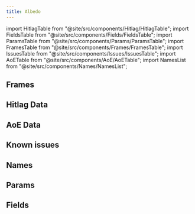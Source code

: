 ```yaml
---
title: Albedo
---
```


import HitlagTable from "@site/src/components/Hitlag/HitlagTable";
import FieldsTable from "@site/src/components/Fields/FieldsTable";
import ParamsTable from "@site/src/components/Params/ParamsTable";
import FramesTable from "@site/src/components/Frames/FramesTable";
import IssuesTable from "@site/src/components/Issues/IssuesTable";
import AoETable from "@site/src/components/AoE/AoETable";
import NamesList from "@site/src/components/Names/NamesList";

## Frames

<FramesTable character="albedo" />

## Hitlag Data

<HitlagTable character="albedo" />

## AoE Data

<AoETable character="albedo" />

## Known issues

<IssuesTable character="albedo" />

## Names

<NamesList character="albedo" />

## Params

<ParamsTable character="albedo" />

## Fields

<FieldsTable character="albedo" />

